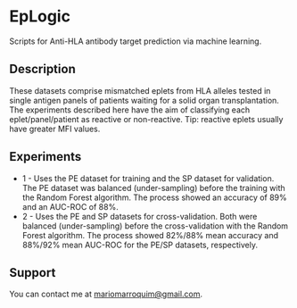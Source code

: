 EpLogic
=======

Scripts for Anti-HLA antibody target prediction via machine learning.

Description
-----------
These datasets comprise mismatched eplets from HLA alleles tested in single antigen panels of patients waiting for a solid organ transplantation. The experiments described here have the aim of classifying each eplet/panel/patient as reactive or non-reactive. Tip: reactive eplets usually have greater MFI values.


Experiments
-----------

* 1 - Uses the PE dataset for training and the SP dataset for validation. The PE dataset was balanced (under-sampling) before the training with the Random Forest algorithm. The process showed an accuracy of 89% and an AUC-ROC of 88%.
* 2 - Uses the PE and SP datasets for cross-validation. Both were balanced (under-sampling) before the cross-validation with the Random Forest algorithm. The process showed 82%/88% mean accuracy and 88%/92% mean AUC-ROC for the PE/SP datasets, respectively.

Support
-------

You can contact me at mariomarroquim@gmail.com.

